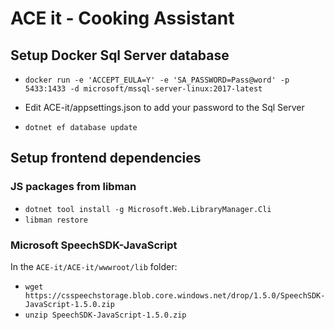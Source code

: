 
# ACE it - Cooking Assistant

## Setup Docker Sql Server database

* `docker run -e 'ACCEPT_EULA=Y' -e 'SA_PASSWORD=Pass@word' -p 5433:1433 -d microsoft/mssql-server-linux:2017-latest`

* Edit ACE-it/appsettings.json to add your password to the Sql Server

* `dotnet ef database update`

## Setup frontend dependencies

### JS packages from libman

* `dotnet tool install -g Microsoft.Web.LibraryManager.Cli`
* `libman restore`


### Microsoft SpeechSDK-JavaScript

In the `ACE-it/ACE-it/wwwroot/lib` folder:

* `wget https://csspeechstorage.blob.core.windows.net/drop/1.5.0/SpeechSDK-JavaScript-1.5.0.zip`
* `unzip SpeechSDK-JavaScript-1.5.0.zip`

